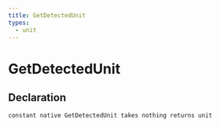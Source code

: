 ```yaml
---
title: GetDetectedUnit
types:
  - unit
---
```


# GetDetectedUnit

## Declaration

```
constant native GetDetectedUnit takes nothing returns unit
```